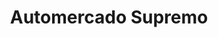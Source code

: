 ---
title: "Automercado Supremo"
url: /caracas/automercado-supremo-av-intercomunal-de-coche/
shop: supermercado
---